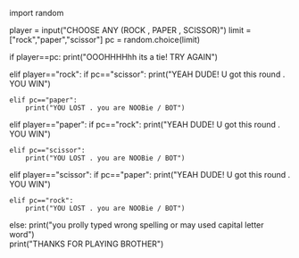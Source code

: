 import random

player = input("CHOOSE ANY (ROCK , PAPER , SCISSOR)")
limit = ["rock","paper","scissor"]
pc = random.choice(limit)

if player==pc:
    print("OOOHHHHhh its a tie! TRY AGAIN")
    

elif player=="rock":
    if pc=="scissor":
        print("YEAH DUDE! U got this round  .  YOU WIN")
       
    elif pc=="paper":
        print("YOU LOST . you are NOOBie / BOT")
        
        
elif player=="paper":
    if pc=="rock":
        print("YEAH DUDE! U got this round  .  YOU WIN")
       
    elif pc=="scissor":
        print("YOU LOST . you are NOOBie / BOT")  
        
elif player=="scissor":
    if pc=="paper":
        print("YEAH DUDE! U got this round  .  YOU WIN")
       
    elif pc=="rock":
        print("YOU LOST . you are NOOBie / BOT")  

else:
    print("you prolly typed wrong spelling or may used capital letter word")        
print("THANKS FOR PLAYING BROTHER")     
